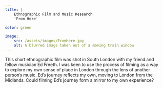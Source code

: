 ```yaml
---
title: | 
    Ethnographic Film and Music Research
    'From Here'

color: green

image:
    src: /assets/images/FromHere.jpg
    alt: A blurred image taken out of a moving train window
---
```

This short ethnographic film was shot in South London with my friend and fellow musician Ed Freeth. I was keen to use the process of filming as a way to explore my own sense of place in London through the lens of another person’s music. Ed’s journey reflects my own, moving to London from the Midlands. Could filming Ed’s journey form a mirror to my own experience?